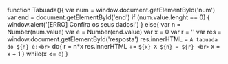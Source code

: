 function Tabuada(){
    var num = window.document.getElementById('num')
    var end = document.getElementById('end')
    if (num.value.lenght == 0) {
        window.alert('[ERRO] Confira os seus dados!')
    } else{
        var n = Number(num.value)
        var e = Number(end.value)
        var x = 0
        var r = ''
        var res = window.document.getElementById('resposta')
        res.innerHTML = `A tabuada do ${n} é:<br>`
        do{
            r = n*x
            res.innerHTML += `${x} X ${n} = ${r} <br>`
            x = x + 1
        } while(x <= e)
    }
